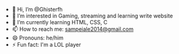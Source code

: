 - 👋 Hi, I’m @Ghisterfh
- 👀 I’m interested in Gaming, streaming and learning write website
- 🌱 I’m currently learning HTML, CSS, C
- 📫 How to reach me: sampeiale2014@gmail.com
- 😄 Pronouns: he/him
- ⚡ Fun fact: I'm a LOL player

<!---
Ghisterfh/Ghisterfh is a ✨ special ✨ repository because its `README.md` (this file) appears on your GitHub profile.
You can click the Preview link to take a look at your changes.
--->
